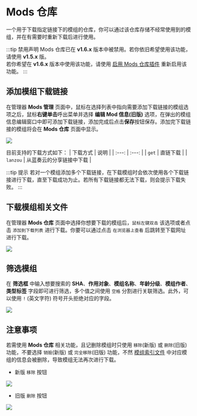 # Mods 仓库
一个用于下载指定链接下的模组的仓库，你可以通过该仓库存储不经常使用到的模组，并在有需要时重新下载后进行使用。

:::tip 禁用声明
Mods 仓库已在 **v1.6.x** 版本中被禁用。若你依旧希望使用该功能，请使用 **v1.5.x** 版。<br/>
若你希望在 **v1.6.x** 版本中使用该功能，请使用 [启用 Mods 仓库插件](/resources/plugins/enable_mods_warehouse) 重新启用该功能。
:::

## 添加模组下载链接
在管理器 **Mods 管理** 页面中，鼠标在选择列表中指向需要添加下载链接的模组选项之后，鼠标**右键单击**呼出菜单并选择 **编辑 Mod 信息(旧版)** 选项，在弹出的模组信息编辑窗口中即可添加下载链接，添加完成后点击**保存**按钮保存。添加完下载链接的模组将会在 **Mods 仓库** 页面中显示。

![](/static/image/2ae86389.png)

目前支持的下载方式如下：
| 下载方式 | 说明 |
| :---: | :---: |
| `get` | 直链下载 |
| `lanzou` | 从蓝奏云的分享链接中下载 |

:::tip 提示
若对一个模组添加多个下载链接，在下载模组时会依次使用各个下载链接进行下载，直至下载成功为止。若所有下载链接都无法下载，则会提示下载失败。
:::

## 下载模组相关文件
在管理器 **Mods 仓库** 页面中选择你想要下载的模组后，`鼠标左键双击` 该选项或者点击 `添加到下载列表` 进行下载。你要可以通过点击 `在浏览器上查看` 后跳转至下载网址进行下载。

![](/static/image/ceb9806e.png)

## 筛选模组
在 **筛选框** 中输入想要搜索的 **SHA**、**作用对象**、**模组名称**、**年龄分级**、**模组作者**、**类型标签** 字段即可进行筛选，多个值之间使用 `空格` 分割进行关联筛选。此外，可以使用 `!` (英文字符) 符号开头拒绝对应的字段。

![](/static/image/1f44a52d.png)

## 注意事项
若需使用 **Mods 仓库** 相关功能，且记删除模组时只使用 `移除`<weaken>(新版)</weaken> 或 `删除`<weaken>(旧版)</weaken> 功能，不要选择 `销毁`<weaken>(新版)</weaken> 或 `完全移除`<weaken>(旧版)</weaken> 功能，不然 [模组索引文件](/docs/mods-index) 中对应模组的信息会被删除，导致模组无法再次进行下载。<br/>

- 新版 `移除` 按钮

![](/static/image/c7d1554d.png)

- 旧版 `删除` 按钮

![](/static/image/aed3b9f5.png)
